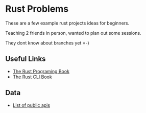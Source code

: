 # Rust Problems

These are a few example rust projects ideas for beginners.

Teaching 2 friends in person, wanted to plan out some sessions.

They dont know about branches yet =-)

## Useful Links
- [The Rust Programing Book](https://doc.rust-lang.org/book/index.html)
- [The Rust CLI Book](https://rust-cli.github.io/book/index.html)

## Data

- [List of public apis](https://github.com/public-apis/public-apis)
